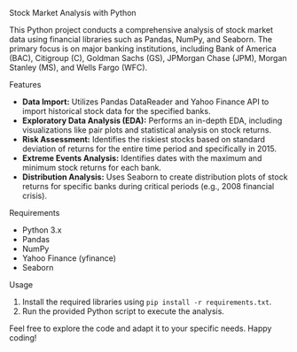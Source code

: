 Stock Market Analysis with Python
<p>This Python project conducts a comprehensive analysis of stock market data using financial libraries such as Pandas, NumPy, and Seaborn. The primary focus is on major banking institutions, including Bank of America (BAC), Citigroup (C), Goldman Sachs (GS), JPMorgan Chase (JPM), Morgan Stanley (MS), and Wells Fargo (WFC).</p>
Features
<ul>
  <li><strong>Data Import:</strong> Utilizes Pandas DataReader and Yahoo Finance API to import historical stock data for the specified banks.</li>
  <li><strong>Exploratory Data Analysis (EDA):</strong> Performs an in-depth EDA, including visualizations like pair plots and statistical analysis on stock returns.</li>
  <li><strong>Risk Assessment:</strong> Identifies the riskiest stocks based on standard deviation of returns for the entire time period and specifically in 2015.</li>
  <li><strong>Extreme Events Analysis:</strong> Identifies dates with the maximum and minimum stock returns for each bank.</li>
  <li><strong>Distribution Analysis:</strong> Uses Seaborn to create distribution plots of stock returns for specific banks during critical periods (e.g., 2008 financial crisis).</li>
</ul>
Requirements
<ul>
  <li>Python 3.x</li>
  <li>Pandas</li>
  <li>NumPy</li>
  <li>Yahoo Finance (yfinance)</li>
  <li>Seaborn</li>
</ul>
Usage
<ol>
  <li>Install the required libraries using <code>pip install -r requirements.txt</code>.</li>
  <li>Run the provided Python script to execute the analysis.</li>
</ol>
<p>Feel free to explore the code and adapt it to your specific needs. Happy coding!</p>
